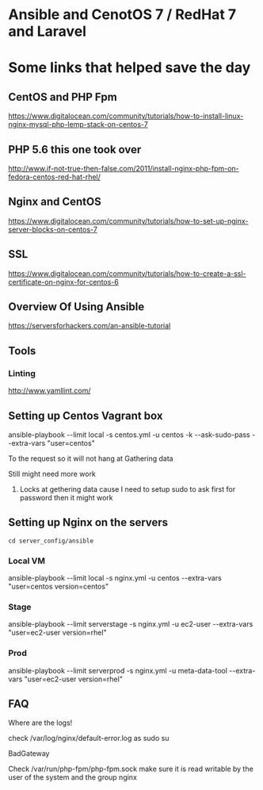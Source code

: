 # Ansible and CenotOS 7 / RedHat 7 and Laravel

# Some links that helped save the day

## CentOS and PHP Fpm
https://www.digitalocean.com/community/tutorials/how-to-install-linux-nginx-mysql-php-lemp-stack-on-centos-7

## PHP 5.6 this one took over 
http://www.if-not-true-then-false.com/2011/install-nginx-php-fpm-on-fedora-centos-red-hat-rhel/

## Nginx and CentOS
https://www.digitalocean.com/community/tutorials/how-to-set-up-nginx-server-blocks-on-centos-7

## SSL 
https://www.digitalocean.com/community/tutorials/how-to-create-a-ssl-certificate-on-nginx-for-centos-6

## Overview Of Using Ansible
https://serversforhackers.com/an-ansible-tutorial

## Tools

### Linting
http://www.yamllint.com/

## Setting up Centos Vagrant box

ansible-playbook --limit local -s centos.yml -u centos -k --ask-sudo-pass --extra-vars "user=centos"

To the request so it will not hang at Gathering data


Still might need more work

  1) Locks at gethering data cause I need to setup sudo to ask first for password then it might work


## Setting up Nginx on the servers

`cd server_config/ansible`

### Local VM
ansible-playbook --limit local -s nginx.yml -u centos --extra-vars "user=centos version=centos"

### Stage
ansible-playbook --limit serverstage -s nginx.yml -u ec2-user --extra-vars "user=ec2-user version=rhel"

### Prod
ansible-playbook --limit serverprod -s nginx.yml -u meta-data-tool --extra-vars "user=ec2-user version=rhel"

## FAQ

Where are the logs!

check /var/log/nginx/default-error.log as sudo su

BadGateway

Check /var/run/php-fpm/php-fpm.sock make sure it is read writable by the user of the system and the group nginx